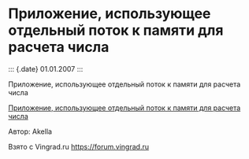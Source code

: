 Приложение, использующее отдельный поток к памяти для расчета числа
===================================================================

::: {.date}
01.01.2007
:::

Приложение, использующее отдельный поток к памяти для расчета числа

[Приложение, использующее отдельный поток к памяти для расчета
числа](/zip/29_1.zip)

Автор: Akella

Взято с Vingrad.ru <https://forum.vingrad.ru>
